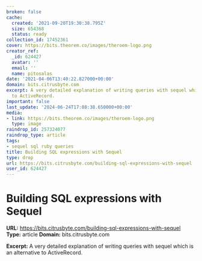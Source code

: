 ```yaml
---
broken: false
cache:
  created: '2021-09-20T19:30:38.795Z'
  size: 654368
  status: ready
collection_id: 17452361
cover: https://bits.theorem.co/images/theroem-logo.png
creator_ref:
  _id: 624427
  avatar: ''
  email: ''
  name: pitosalas
date: '2021-04-06T13:40:22.827000+00:00'
domain: bits.citrusbyte.com
excerpt: A very detailed explanation of writing queries with sequel which is an alternative
  to ActiveRecord.
important: false
last_update: '2024-06-24T17:08:38.650000+00:00'
media:
- link: https://bits.theorem.co/images/theroem-logo.png
  type: image
raindrop_id: 257324077
raindrop_type: article
tags:
- sequel sql ruby queries
title: Building SQL expressions with Sequel
type: drop
url: https://bits.citrusbyte.com/building-sql-expressions-with-sequel
user_id: 624427
---
```


# Building SQL expressions with Sequel

**URL:** https://bits.citrusbyte.com/building-sql-expressions-with-sequel
**Type:** article
**Domain:** bits.citrusbyte.com

**Excerpt:** A very detailed explanation of writing queries with sequel which is an alternative to ActiveRecord.
